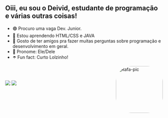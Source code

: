 ## Oiii, eu sou o Deivid, estudante de programação e várias outras coisas! 

- 🟣 Procuro uma vaga Dev. Junior.
- 👾 Estou aprendendo HTML/CSS e JAVA
- 💜 Gosto de ter amigos pra fazer muitas perguntas sobre programação e desenvolvimento em geral.
- 🍇 Pronome: Ele/Dele
- ☂️ Fun fact: Curto Lolzinho!
<img align="right" alt="Rafa-pic" height="150" style="border-radius:50px;" src="https://i.picasion.com/pic91/855c4f1fd968fc0fdbbd823cbca6a653.gif">
</div>

<div style="display: inline_block"><br>
</div>
  
  ##
 
<div> 
  <a href = "mailto:deividmendoncaprofissional@gmail.com"><img src="https://img.shields.io/badge/-Gmail-%23333?style=for-the-badge&logo=gmail&logoColor=white" target="_blank"></a>
  <a href="https://www.linkedin.com/in/deivid-mendonça/-45875016a" target="_blank"><img src="https://img.shields.io/badge/-LinkedIn-%230077B5?style=for-the-badge&logo=linkedin&logoColor=white" target="_blank"></a>
</div>
